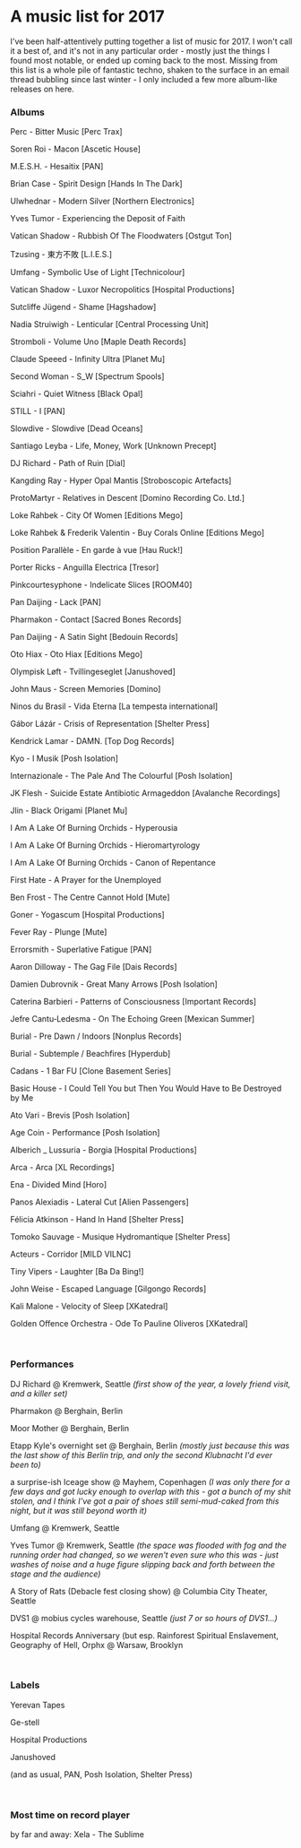 A music list for 2017
=====================

I've been half-attentively putting together a list of music for 2017. I won't
call it a best of, and it's not in any particular order - mostly just the things
I found most notable, or ended up coming back to the most. Missing from this
list is a whole pile of fantastic techno, shaken to the surface in an email
thread bubbling since last winter - I only included a few more album-like
releases on here.


### Albums

Perc - Bitter Music [Perc Trax]

Soren Roi - Macon [Ascetic House]

M.E.S.H. - Hesaitix [PAN]

Brian Case - Spirit Design [Hands In The Dark]

Ulwhednar - Modern Silver [Northern Electronics]

Yves Tumor - Experiencing the Deposit of Faith

Vatican Shadow - Rubbish Of The Floodwaters [Ostgut Ton]

Tzusing - 東方不敗 [L.I.E.S.]

Umfang - Symbolic Use of Light [Technicolour]

Vatican Shadow - Luxor Necropolitics [Hospital Productions]

Sutcliffe Jügend - Shame [Hagshadow]

Nadia Struiwigh - Lenticular [Central Processing Unit]

Stromboli - Volume Uno [Maple Death Records]

Claude Speeed - Infinity Ultra [Planet Mu]

Second Woman - S_W [Spectrum Spools]

Sciahri - Quiet Witness [Black Opal]

STILL - I [PAN]

Slowdive - Slowdive [Dead Oceans]

Santiago Leyba - Life, Money, Work [Unknown Precept]

DJ Richard - Path of Ruin [Dial]

Kangding Ray - Hyper Opal Mantis [Stroboscopic Artefacts]

ProtoMartyr - Relatives in Descent [Domino Recording Co. Ltd.]

Loke Rahbek - City Of Women [Editions Mego]

Loke Rahbek & Frederik Valentin - Buy Corals Online [Editions Mego]

Position Parallèle - En garde à vue [Hau Ruck!]

Porter Ricks - Anguilla Electrica [Tresor]

Pinkcourtesyphone - Indelicate Slices [ROOM40]

Pan Daijing - Lack [PAN]

Pharmakon - Contact [Sacred Bones Records]

Pan Daijing - A Satin Sight [Bedouin Records]

Oto Hiax - Oto Hiax [Editions Mego]

Olympisk Løft - Tvillingeseglet [Janushoved]

John Maus - Screen Memories [Domino]

Ninos du Brasil - Vida Eterna [La tempesta international]

Gábor Lázár - Crisis of Representation [Shelter Press]

Kendrick Lamar - DAMN. [Top Dog Records]

Kyo - I Musik [Posh Isolation]

Internazionale - The Pale And The Colourful [Posh Isolation]

JK Flesh - Suicide Estate Antibiotic Armageddon [Avalanche Recordings]

Jlin - Black Origami [Planet Mu]

I Am A Lake Of Burning Orchids - Hyperousia

I Am A Lake Of Burning Orchids - Hieromartyrology

I Am A Lake Of Burning Orchids - Canon of Repentance

First Hate - A Prayer for the Unemployed

Ben Frost - The Centre Cannot Hold [Mute]

Goner - Yogascum [Hospital Productions]

Fever Ray - Plunge [Mute]

Errorsmith - Superlative Fatigue [PAN]

Aaron Dilloway - The Gag File [Dais Records]

Damien Dubrovnik - Great Many Arrows [Posh Isolation]

Caterina Barbieri - Patterns of Consciousness [Important Records]

Jefre Cantu‐Ledesma - On The Echoing Green [Mexican Summer]

Burial - Pre Dawn / Indoors [Nonplus Records]

Burial - Subtemple / Beachfires [Hyperdub]

Cadans - 1 Bar FU [Clone Basement Series]

Basic House - I Could Tell You but Then You Would Have to Be Destroyed by Me

Ato Vari - Brevis [Posh Isolation]

Age Coin - Performance [Posh Isolation]

Alberich \_ Lussuria - Borgia [Hospital Productions]

Arca - Arca [XL Recordings]

Ena - Divided Mind [Horo]

Panos Alexiadis - Lateral Cut [Alien Passengers]

Félicia Atkinson - Hand In Hand [Shelter Press]

Tomoko Sauvage - Musique Hydromantique [Shelter Press]

Acteurs - Corridor [MILD VILNC]

Tiny Vipers - Laughter [Ba Da Bing!]

John Weise - Escaped Language [Gilgongo Records]

Kali Malone - Velocity of Sleep [XKatedral]

Golden Offence Orchestra - Ode To Pauline Oliveros  [XKatedral]

 

### Performances

DJ Richard \@ Kremwerk, Seattle *(first show of the year, a lovely friend visit,
and a killer set)*

Pharmakon \@ Berghain, Berlin

Moor Mother \@ Berghain, Berlin

Etapp Kyle's overnight set \@ Berghain, Berlin *(mostly just because this was
the last show of this Berlin trip, and only the second Klubnacht I'd ever been
to)*

a surprise-ish Iceage show \@ Mayhem, Copenhagen *(I was only there for a few
days and got lucky enough to overlap with this - got a bunch of my shit stolen,
and I think I've got a pair of shoes still semi-mud-caked from this night, but
it was still beyond worth it)*

Umfang \@ Kremwerk, Seattle

Yves Tumor \@ Kremwerk, Seattle *(the space was flooded with fog and the running
order had changed, so we weren't even sure who this was - just washes of noise
and a huge figure slipping back and forth between the stage and the audience)*

A Story of Rats (Debacle fest closing show) \@ Columbia City Theater, Seattle

DVS1 \@ mobius cycles warehouse, Seattle *(just 7 or so hours of DVS1...)*

Hospital Records Anniversary (but esp. Rainforest Spiritual Enslavement,
Geography of Hell, Orphx \@ Warsaw, Brooklyn

 

### Labels

Yerevan Tapes

Ge-stell

Hospital Productions

Janushoved

(and as usual, PAN, Posh Isolation, Shelter Press)

 

### Most time on record player

by far and away: Xela - The Sublime
